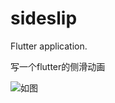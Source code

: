 # sideslip

Flutter application.

写一个flutter的侧滑动画

![如图](https://i.loli.net/2019/07/25/5d391ee15dee979467.gif)
